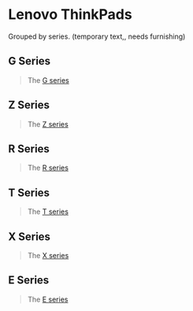 <!-- TITLE: Lenovo -->
<!-- SUBTITLE: An index of Lenovo manufactured ThinkPads -->

# Lenovo ThinkPads
Grouped by series. (temporary text,, needs furnishing)

## G Series
> The [G series](../wiki/think-pads/lenovo/g-series)
## Z Series
> The [Z series](../wiki/think-pads/lenovo/z-series)
##  R Series
> The [R series](../wiki/think-pads/lenovo/r-series)
## T Series
> The [T series](../wiki/think-pads/lenovo/t-series)
## X Series
> The [X series](../wiki/think-pads/lenovo/x-series)
## E Series
> The [E series](../wiki/think-pads/lenovo/e-series)